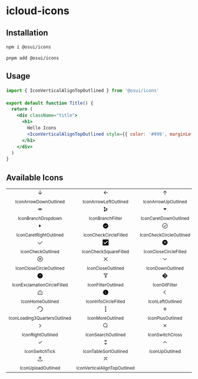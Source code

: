 # icloud-icons

## Installation

```shell
npm i @osui/icons
```

```shell
pnpm add @osui/icons
```

## Usage

```jsx
import { IconVerticalAlignTopOutlined } from '@osui/icons'

export default function Title() {
  return (
    <div className="title">
      <h1>
        Hello Icons
        <IconVerticalAlignTopOutlined style={{ color: '#999', marginLeft: 5 }} />
      </h1>
    </div>
  )
}
```

## Available Icons

<table><tbody><tr><td align="center">
                                                        <img width="16" height="16" src="./svg/arrow-down-outlined.svg"/>
                                                        <br/><sub>IconArrowDownOutlined</sub>
                                                        </td><td align="center">
                                                        <img width="16" height="16" src="./svg/arrow-left-outlined.svg"/>
                                                        <br/><sub>IconArrowLeftOutlined</sub>
                                                        </td><td align="center">
                                                        <img width="16" height="16" src="./svg/arrow-up-outlined.svg"/>
                                                        <br/><sub>IconArrowUpOutlined</sub>
                                                        </td></tr><tr><td align="center">
                                                        <img width="16" height="16" src="./svg/branch-dropdown.svg"/>
                                                        <br/><sub>IconBranchDropdown</sub>
                                                        </td><td align="center">
                                                        <img width="16" height="16" src="./svg/branch-filter.svg"/>
                                                        <br/><sub>IconBranchFilter</sub>
                                                        </td><td align="center">
                                                        <img width="16" height="16" src="./svg/caret-down-outlined.svg"/>
                                                        <br/><sub>IconCaretDownOutlined</sub>
                                                        </td></tr><tr><td align="center">
                                                        <img width="16" height="16" src="./svg/caret-right-outlined.svg"/>
                                                        <br/><sub>IconCaretRightOutlined</sub>
                                                        </td><td align="center">
                                                        <img width="16" height="16" src="./svg/check-circle-filled.svg"/>
                                                        <br/><sub>IconCheckCircleFilled</sub>
                                                        </td><td align="center">
                                                        <img width="16" height="16" src="./svg/check-circle-outlined.svg"/>
                                                        <br/><sub>IconCheckCircleOutlined</sub>
                                                        </td></tr><tr><td align="center">
                                                        <img width="16" height="16" src="./svg/check-outlined.svg"/>
                                                        <br/><sub>IconCheckOutlined</sub>
                                                        </td><td align="center">
                                                        <img width="16" height="16" src="./svg/check-square-filled.svg"/>
                                                        <br/><sub>IconCheckSquareFilled</sub>
                                                        </td><td align="center">
                                                        <img width="16" height="16" src="./svg/close-circle-filled.svg"/>
                                                        <br/><sub>IconCloseCircleFilled</sub>
                                                        </td></tr><tr><td align="center">
                                                        <img width="16" height="16" src="./svg/close-circle-outlined.svg"/>
                                                        <br/><sub>IconCloseCircleOutlined</sub>
                                                        </td><td align="center">
                                                        <img width="16" height="16" src="./svg/close-outlined.svg"/>
                                                        <br/><sub>IconCloseOutlined</sub>
                                                        </td><td align="center">
                                                        <img width="16" height="16" src="./svg/down-outlined.svg"/>
                                                        <br/><sub>IconDownOutlined</sub>
                                                        </td></tr><tr><td align="center">
                                                        <img width="16" height="16" src="./svg/exclamation-circle-filled.svg"/>
                                                        <br/><sub>IconExclamationCircleFilled</sub>
                                                        </td><td align="center">
                                                        <img width="16" height="16" src="./svg/filter-outlined.svg"/>
                                                        <br/><sub>IconFilterOutlined</sub>
                                                        </td><td align="center">
                                                        <img width="16" height="16" src="./svg/git-filter.svg"/>
                                                        <br/><sub>IconGitFilter</sub>
                                                        </td></tr><tr><td align="center">
                                                        <img width="16" height="16" src="./svg/home-outlined.svg"/>
                                                        <br/><sub>IconHomeOutlined</sub>
                                                        </td><td align="center">
                                                        <img width="16" height="16" src="./svg/info-circle-filled.svg"/>
                                                        <br/><sub>IconInfoCircleFilled</sub>
                                                        </td><td align="center">
                                                        <img width="16" height="16" src="./svg/left-outlined.svg"/>
                                                        <br/><sub>IconLeftOutlined</sub>
                                                        </td></tr><tr><td align="center">
                                                        <img width="16" height="16" src="./svg/loading-3-quarters-outlined.svg"/>
                                                        <br/><sub>IconLoading3QuartersOutlined</sub>
                                                        </td><td align="center">
                                                        <img width="16" height="16" src="./svg/more-outlined.svg"/>
                                                        <br/><sub>IconMoreOutlined</sub>
                                                        </td><td align="center">
                                                        <img width="16" height="16" src="./svg/plus-outlined.svg"/>
                                                        <br/><sub>IconPlusOutlined</sub>
                                                        </td></tr><tr><td align="center">
                                                        <img width="16" height="16" src="./svg/right-outlined.svg"/>
                                                        <br/><sub>IconRightOutlined</sub>
                                                        </td><td align="center">
                                                        <img width="16" height="16" src="./svg/search-outlined.svg"/>
                                                        <br/><sub>IconSearchOutlined</sub>
                                                        </td><td align="center">
                                                        <img width="16" height="16" src="./svg/switch-cross.svg"/>
                                                        <br/><sub>IconSwitchCross</sub>
                                                        </td></tr><tr><td align="center">
                                                        <img width="16" height="16" src="./svg/switch-tick.svg"/>
                                                        <br/><sub>IconSwitchTick</sub>
                                                        </td><td align="center">
                                                        <img width="16" height="16" src="./svg/table-sort-outlined.svg"/>
                                                        <br/><sub>IconTableSortOutlined</sub>
                                                        </td><td align="center">
                                                        <img width="16" height="16" src="./svg/up-outlined.svg"/>
                                                        <br/><sub>IconUpOutlined</sub>
                                                        </td></tr><tr><td align="center">
                                                        <img width="16" height="16" src="./svg/upload-outlined.svg"/>
                                                        <br/><sub>IconUploadOutlined</sub>
                                                        </td><td align="center">
                                                        <img width="16" height="16" src="./svg/vertical-align-top-outlined.svg"/>
                                                        <br/><sub>IconVerticalAlignTopOutlined</sub>
                                                        </td><td align="center"></td></tr></tbody></table>

